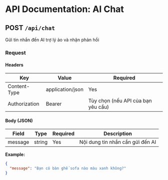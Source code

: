 # API Documentation: AI Chat

## POST `/api/chat`
Gửi tin nhắn đến AI trợ lý ảo và nhận phản hồi

### Request

#### Headers
| Key               | Value              | Required |
|-------------------|--------------------|----------|
| Content-Type      | application/json   | Yes      |
| Authorization     | Bearer <token>     | Tùy chọn (nếu API của bạn yêu cầu) |

#### Body (JSON)
| Field   | Type   | Required | Description                          |
|---------|--------|----------|--------------------------------------|
| message | string | Yes      | Nội dung tin nhắn cần gửi đến AI     |

**Example:**
```json
{
  "message": "Bạn có bàn ghế sofa nào màu xanh không?"
}